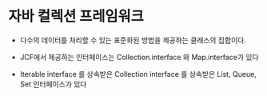 # 자바 컬렉션 프레임워크

* 다수의 데이터를 처리할 수 있는 표준화된 방법을 제공하는 클래스의 집합이다.

* JCF에서 제공하는 인터페이스는 Collection.interface 와 Map.interface가 있다

* Iterable interface 를 상속받은 Collection interface 를 상속받은 List, Queue, Set 인터페이스가 있다 
